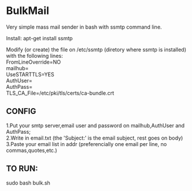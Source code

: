 # BulkMail
Very simple mass mail sender in bash with ssmtp command line.

Install:
apt-get install ssmtp

Modify (or create) the file on /etc/ssmtp (diretory where ssmtp is installed) with the following lines:<br>
FromLineOverride=NO<br>
mailhub=<br>
UseSTARTTLS=YES<br>
AuthUser= <br>
AuthPass=<br>
TLS_CA_File=/etc/pki/tls/certs/ca-bundle.crt<br>

<h2>CONFIG</h2>
1.Put your smtp server,email user and password on mailhub,AuthUser and AuthPass;<br>
2.Write in email.txt (the 'Subject:' is the email subject, rest goes on body)<br>
3.Paste your email list in addr (preferencially one email per line, no commas,quotes,etc.)<br>


<h2>TO RUN:</h2>
sudo bash bulk.sh
